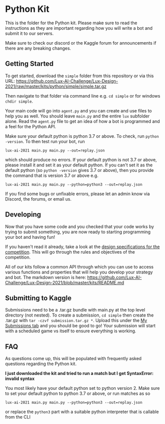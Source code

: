 # Python Kit

This is the folder for the Python kit. Please make sure to read the instructions as they are important regarding how you will write a bot and submit it to our servers.

Make sure to check our discord or the Kaggle forum for announcements if there are any breaking changes.

## Getting Started

To get started, download the `simple` folder from this repository or via this URL: https://github.com/Lux-AI-Challenge/Lux-Design-2021/raw/master/kits/python/simple/simple.tar.gz

Then navigate to that folder via command line e.g. `cd simple` or for windows `chdir simple`.

Your main code will go into `agent.py` and you can create and use files to help you as well. You should leave `main.py` and the entire `lux` subfolder alone. Read the `agent.py` file to get an idea of how a bot is programmed and a feel for the Python API.

Make sure your default python is python 3.7 or above. To check, run `python -version`. To then test run your bot, run 

```
lux-ai-2021 main.py main.py --out=replay.json
```

which should produce no errors. If your default python is not 3.7 or above, please install it and set it as your default python. If you can't set it as the default python (so `python -version` gives 3.7 or above), then you provide the command that is version 3.7 or above e.g.

```
lux-ai-2021 main.py main.py --python=python3 --out=replay.json
```

If you find some bugs or unfixable errors, please let an admin know via Discord, the forums, or email us.

## Developing

Now that you have some code and you checked that your code works by trying to submit something, you are now ready to starting programming your bot and having fun!

If you haven't read it already, take a look at the [design specifications for the competition](https://lux-ai.org/specs-2021). This will go through the rules and objectives of the competition.

All of our kits follow a common API through which you can use to access various functions and properties that will help you develop your strategy and bot. The markdown version is here: https://github.com/Lux-AI-Challenge/Lux-Design-2021/blob/master/kits/README.md

## Submitting to Kaggle

Submissions need to be a .tar.gz bundle with main.py at the top level directory
(not nested). To create a submission, `cd simple` then create the .tar.gz with
`tar -czvf submission.tar.gz *`. Upload this under the [My Submissions tab](https://www.kaggle.com/c/lux-ai-2021/submissions) and
you should be good to go! Your submission will start with a scheduled game vs
itself to ensure everything is working.

## FAQ

As questions come up, this will be populated with frequently asked questions regarding the Python kit.

**I just downloaded the kit and tried to run a match but I get SyntaxError: invalid syntax**

You most likely have your default python set to python version 2. Make sure to set your default python to python 3.7 or above, or run matches as so

```
lux-ai-2021 main.py main.py --python=python3 --out=replay.json
```

or replace the `python3` part with a suitable python interpreter that is callable from the CLI
